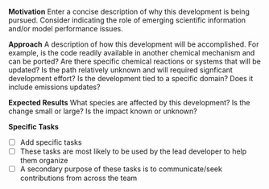 **Motivation**
Enter a concise description of why this development is being pursued. Consider indicating the role of emerging scientific information and/or model performance issues.

**Approach**
A description of how this development will be accomplished. For example, is the code readily available in another chemical mechanism and can be ported? 
Are there specific chemical reactions or systems that will be updated? Is the path relatively unknown and will required signficant development effort?
Is the development tied to a specific domain? Does it include emissions updates?

**Expected Results**
What species are affected by this development? Is the change small or large? Is the impact known or unknown?

**Specific Tasks**
- [ ] Add specific tasks
- [ ] These tasks are most likely to be used by the lead developer to help them organize
- [ ] A secondary purpose of these tasks is to communicate/seek contributions from across the team
